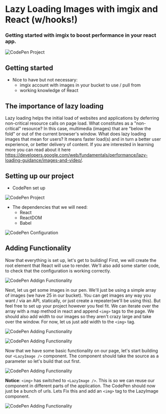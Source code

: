 # Lazy Loading Images with imgix and React (w/hooks!)
### Getting started with imgix to boost performance in your react app.

![CodePen Project](https://assets.imgix.net/codepen/lazyload.gif?w=600)

## Getting started
  - Nice to have but not necessary:
    - imgix account with images in your bucket to use / pull from
    - working knowledge of React

## The importance of lazy loading
Lazy loading helps the initial load of websites and applications by deferring non-critical resource calls on page load. What constitutes as a "non-critical" resource? In this case, multimedia (images) that are "below the fold" or out of the current browser's window. What does lazy loading images that mean for users? It means faster load(s) and in turn a better user experience, or better delivery of content. If you are interested in learning more you can read about it here https://developers.google.com/web/fundamentals/performance/lazy-loading-guidance/images-and-video/.

## Setting up our project
  - CodePen set up

  ![CodePen Project](https://assets.imgix.net/codepen/codepen-1.png?w=600)

  - The dependencies that we will need:
    - React
    - ReactDOM
    - Babel

  ![CodePen Configuration](https://assets.imgix.net/codepen/codepen-2.png?w=400)


## Adding Functionality
Now that everything is set up, let's get to building! First, we will create the root element that React will use to render. We'll also add some starter code, to check that the configuration is working correctly.

![CodePen Addign Functionality](https://assets.imgix.net/codepen/codepen-4.png?w=600)

Next, let us get some images in our pen. We'll just be using a simple array of images (we have 25 in our bucket). You can get images any way you want / via an API, statically, or just create a repeater(we'll be using this). But feel free to set up your project however you feel fit. We can iterate over the array with a map method in react and append `<img>` tags to the page. We should also add width to our images so they aren't crazy large and take over the window. For now, let us just add width to the `<img>` tag.

![CodePen Adding Functionality](https://assets.imgix.net/codepen/codepen-5.png?w=400)

![CodePen Adding Functionality](https://assets.imgix.net/codepen/codepen-6.png?w=600)

Now that we have some basic functionality on our page, let's start building our `<LazyImage />` component. The component should take the source as a parameter so let's build that out first.

![CodePen Adding Functionality](https://assets.imgix.net/codepen/codepen-7.png?w=400)

**Notice**: `<img>` has switched to `<LazyImage />`. This is so we can reuse our component in different parts of the application. The CodePen should now just be a bunch of urls. Lets Fix this and add an `<img>` tag to the LazyImage component.

![CodePen Adding Functionality](https://assets.imgix.net/codepen/codepen-8.png?w=600)
